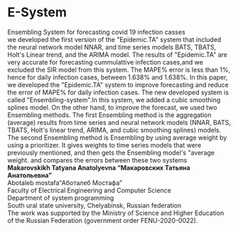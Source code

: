 # E-System
Ensembling System for forecasting  covid 19 infection casses <br />
 we developed the first version of the "Epidemic.TA" system that included the neural network model NNAR, and time series models BATS, TBATS, Holt's Linear trend, and the ARIMA model. The results of "Epidemic.TA" are very accurate for forecasting cummulattive infection cases,and we excluded the SIR model from this system. The MAPE\% error is less than 1\%, hence for daily infection cases, between 1.638\% and 1.638\%. In this paper, we developed the "Epidemic.TA" system to improve forecasting and reduce the error of MAPE\% for daily infection cases. The new developed system is called "Ensembling-system".In this system, we added a cubic smoothing splines model. On the other hand, to improve the forecast, we used two Ensembling methods. The first Ensembling method is the aggregation (average) results from time series and neural network models (NNAR, BATS, TBATS, Holt's linear trend, ARIMA, and cubic smoothing splines) models. The second Ensembling method is Ensembling by using average weight by using a prioritizer. It gives weights to time series models that were previously mentioned, and then gets the Ensembling model's "average weight. and compares the errors between these two systems <br />
**Makarovskikh Tatyana Anatolyevna “Макаровских Татьяна Анатольевна”<br />**
Abotaleb mostafa“Аботалеб Мостафа”<br />
Faculty of Electrical Engineering and Computer Science<br />
Department of system programming<br />
South ural state university, Chelyabinsk, Russian federation <br />
The work was supported by the Ministry of Science and Higher Education of the Russian Federation (government order FENU-2020-0022).
